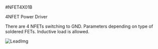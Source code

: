 <!--- Created:2017-01-02T13:57:00.799042: ---> 
<!--- Author:Mlab: ---> 
<!--- AuthorEmail:email@mlab.cz: ---> 
<!--- Tags:None: ---> 
<!--- Ust:None: ---> 
<!--- Name:NFET4X01B: --->
#NFET4X01B 
<!--- LongName --->
4NFET Power Driver
<!--- ELongName ---> 

<!--- Lead --->
There are 4 NFETs switching to GND. Parameters depending on type of soldered FETs. Inductive load is allowed.
<!--- ELead ---> 

![LeadImg](DOC/SRC/img//home/roman/repos/test-mlab-repos/Modules/PowerSW/NFET4X01B/DOC/SRC/img//NFET4X01B_Top_Big.JPG) 


​
​
<!--- Description --->
<!--- EDescription --->
<!--- Content --->
<!--- EContent --->
            